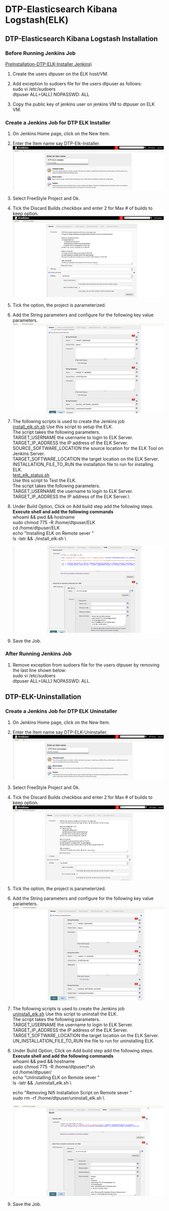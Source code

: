 # DTP-Elasticsearch Kibana Logstash(ELK)

## DTP-Elasticsearch Kibana Logstash Installation

### Before Running Jenkins Job

[PreInstallation-DTP-ELK-Installer Jenkins](/common/scripts/pre_installation.sh)\

1. Create the users dtpuser on the ELK host/VM.

2. Add exception to sudoers file for the users dtpuser as follows:\
        sudo vi /etc/sudoers  \
        dtpuser ALL=(ALL) NOPASSWD: ALL

3. Copy the public key of jenkins user on jenkins VM to dtpuser on ELK VM.

### Create a Jenkins Job for DTP ELK Installer

1. On Jenkins Home page, click on the New Item.

2. Enter the Item name say DTP-Elk-Installer.
![Create-DTP-ELK-Installer Jenkins](/presentationlayer/ElasticSearch_Kibana_Logstash/images/dtp-elk-install1.png)

3. Select FreeStyle Project and Ok.

4. Tick the Discard Builds checkbox and enter 2 for Max # of builds to keep option.
![DiscardBuild-DTP-ELK-Installer Jenkins](/presentationlayer/ElasticSearch_Kibana_Logstash/images/dtp-elk-install2.png)

5. Tick the option, the  project  is parameterized.

6. Add the String parameters and configure for the following key value parameters. \
![Parameterise-DTP-ELK-Installer Jenkins](/presentationlayer/ElasticSearch_Kibana_Logstash/images/dtp-elk-install3.png)

7. The following scripts is used to create the Jenkins job \
[install_elk.sh.sh](/presentationlayer/ElasticSearch_Kibana_Logstash/scripts/install_elk.sh )
Use this script to setup the ELK.\
The script takes the following parameters.\
TARGET_USERNAME the username to login to ELK Server.\
TARGET_IP_ADDRESS the IP address of the ELK Server.\
SOURCE_SOFTWARE_LOCATION the source location for the ELK Tool on Jenkins Server.\
TARGET_SOFTWARE_LOCATION the target location on the ELK Server.\
INSTALLATION_FILE_TO_RUN the installation file to run for installing ELK.\
[test_elk_status.sh](/presentationlayer/ElasticSearch_Kibana_Logstash/scripts/test_elk_status.sh)\
Use this script to Test the ELK.\
The script takes the following parameters.\
TARGET_USERNAME the username to login to ELK Server.\
TARGET_IP_ADDRESS the IP address of the ELK Server.\

8. Under Build Option, Click on Add build step add the following steps.\
   **Execute shell and add the following commands**\
   whoami && pwd && hostname \
   sudo chmod 775 -R /home/dtpuser/ELK \
   cd /home/dtpuser/ELK \
   echo "Installing ELK on Remote sever " \
   ls -latr && ./install_elk.sh \

   ![AddBuildSteps-DTP-ELK-Installer Jenkins](/presentationlayer/ElasticSearch_Kibana_Logstash/images/dtp-elk-install4.png)

9. Save the Job.

### After Running Jenkins Job

1. Remove exception from sudoers file for the users dtpuser by removing the last line shown below:\
    sudo vi /etc/sudoers  \
    dtpuser ALL=(ALL) NOPASSWD: ALL

## DTP-ELK-Uninstallation

### Create a Jenkins Job for DTP ELK Uninstaller

1. On Jenkins Home page, click on the New Item.

2. Enter the Item name say DTP-ELK-Uninstaller.
![Create-DTP-ELK-Uninstaller Jenkins](/presentationlayer/ElasticSearch_Kibana_Logstash/images/dtp-elk-uninstall1.png)

3. Select FreeStyle Project and Ok.

4. Tick the Discard Builds checkbox and enter 2 for Max # of builds to keep option.
![DiscardBuild-DTP-ELK-Uninstaller Jenkins](/presentationlayer/ElasticSearch_Kibana_Logstash/images/dtp-elk-uninstall2.png)

5. Tick the option, the  project  is parameterized.

6. Add the String parameters and configure for the following key value parameters. \
![Parameterise-DTP-ELK-Uninstaller Jenkins](/presentationlayer/ElasticSearch_Kibana_Logstash/images/dtp-elk-uninstall3.png)

7. The following scripts is used to create the Jenkins job \
[uninstall_elk.sh](/presentationlayer/ElasticSearch_Kibana_Logstash/scripts/uninstall_elk.sh)
Use this script to uninstall the ELK.\
The script takes the following parameters.\
TARGET_USERNAME the username to login to ELK Server.\
TARGET_IP_ADDRESS the IP address of the ELK Server.\
TARGET_SOFTWARE_LOCATION the target location on the ELK Server.\
UN_INSTALLATION_FILE_TO_RUN the  file to run for uninstalling ELK.

8. Under Build Option, Click on Add build step add the following steps.\
   **Execute shell and add the following commands**\
    whoami && pwd && hostname \
    sudo chmod 775 -R /home/dtpuser/*.sh \
    cd /home/dtpuser/  \
    echo "UnInstalling ELK on Remote sever " \
    ls -latr && ./uninstall_elk.sh \

    echo "Removing Nifi Installation Script on Remote sever " \
    sudo rm -rf /home/dtpuser/uninstall_elk.sh \

   ![AddBuildSteps-DTP-ELK-Installer Jenkins](/presentationlayer/ElasticSearch_Kibana_Logstash/images/dtp-elk-uninstall4.png)

9. Save the Job.




